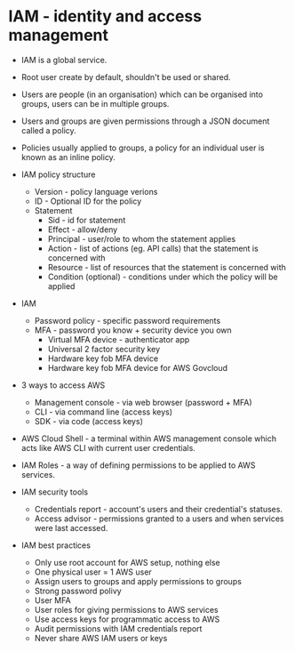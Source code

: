 # IAM - identity and access management

* IAM is a global service.
* Root user create by default, shouldn't be used or shared.
* Users are people (in an organisation) which can be organised into groups, users can be in multiple groups.
* Users and groups are given permissions through a JSON document called a policy.
* Policies usually applied to groups, a policy for an individual user is known as an inline policy.

* IAM policy structure
  * Version - policy language verions
  * ID - Optional ID for the policy
  * Statement
    * Sid - id for statement
    * Effect - allow/deny
    * Principal - user/role to whom the statement applies
    * Action - list of actions (eg. API calls) that the statement is concerned with
    * Resource - list of resources that the statement is concerned with
    * Condition (optional) - conditions under which the policy will be applied

* IAM 
  * Password policy - specific password requirements
  * MFA - password you know + security device you own
    * Virtual MFA device - authenticator app
    * Universal 2 factor security key
    * Hardware key fob MFA device
    * Hardware key fob MFA device for AWS Govcloud

* 3 ways to access AWS
  * Management console - via web browser (password + MFA)
  * CLI - via command line (access keys)
  * SDK - via code (access keys)

* AWS Cloud Shell - a terminal within AWS management console which acts like AWS CLI with current user credentials.

* IAM Roles - a way of defining permissions to be applied to AWS services.

* IAM security tools
  * Credentials report - account's users and their credential's statuses.
  * Access advisor - permissions granted to a users and when services were last accessed.

* IAM best practices
  * Only use root account for AWS setup, nothing else
  * One physical user = 1 AWS user
  * Assign users to groups and apply permissions to groups
  * Strong password polivy
  * User MFA
  * User roles for giving permissions to AWS services
  * Use access keys for programmatic access to AWS
  * Audit permissions with IAM credentials report
  * Never share AWS IAM users or keys